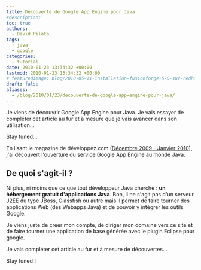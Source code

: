 ```yaml
---
title: Découverte de Google App Engine pour Java
#description: 
toc: true
authors:
  - David Pilato
tags:
  - java
  - google
categories:
  - tutorial
date: 2010-01-23 13:34:32 +00:00
lastmod: 2010-01-23 13:34:32 +00:00
# featuredImage: blog/2010-05-11-installation-fusionforge-5-0-sur-redhat-5/maforge.png
draft: false
aliases:
  - /blog/2010/01/23/decouverte-de-google-app-engine-pour-java/
---
```


Je viens de découvrir Google App Engine pour Java. Je vais essayer de compléter cet article au fur et à mesure que je vais avancer dans son utilisation...

Stay tuned...

<!--more-->

En lisant le magazine de développez.com ([Décembre 2009 - Janvier 2010](ftp://ftp-developpez.com/magazine/DevMag200912.pdf)), j'ai découvert l'ouverture du service Google App Engine au monde Java.

## De quoi s'agit-il ?

Ni plus, ni moins que ce que tout développeur Java cherche : **un hébergement gratuit d'applications Java**. Bon, il ne s'agit pas d'un serveur J2EE du type JBoss, Glassfish ou autre mais il permet de faire tourner des applications Web (des Webapps Java) et de pouvoir y intégrer les outils Google.

Je viens juste de créer mon compte, de diriger mon domaine vers ce site et de faire tourner une application de base générée avec le plugin Eclipse pour google.

Je vais compléter cet article au fur et à mesure de découvertes...

Stay tuned !
